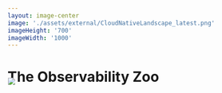 ```yaml
---
layout: image-center
image: './assets/external/CloudNativeLandscape_latest.png'
imageHeight: '700'
imageWidth: '1000'
---
```


# The Observability Zoo


<img src="../assets/external/CloudNativeLandscape_latest.png">

<style>
img {
    border-radius: 5%;
    scale: 90%;
    margin-top: -35px;
}

.slidev-layout {
    background: linear-gradient(to right, #A11CAF, #5B21B6);
}
</style>
